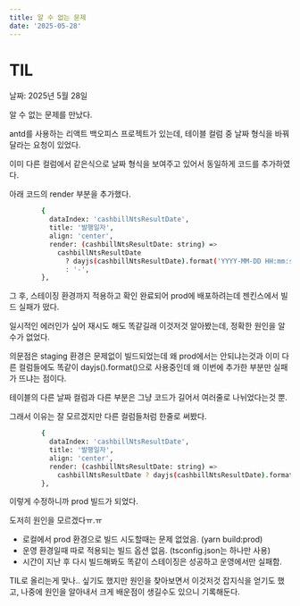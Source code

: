 ```yaml
---
title: 알 수 없는 문제
date: '2025-05-28'
---
```

# TIL

날짜: 2025년 5월 28일

알 수 없는 문제를 만났다.

antd를 사용하는 리액트 백오피스 프로젝트가 있는데, 테이블 컬럼 중 날짜 형식을 바꿔달라는 요청이 있었다.

이미 다른 컬럼에서 같은식으로 날짜 형식을 보여주고 있어서 동일하게 코드를 추가하였다.

아래 코드의 render 부분을 추가했다.

```bash
        {
          dataIndex: 'cashbillNtsResultDate',
          title: '발행일자',
          align: 'center',
          render: (cashbillNtsResultDate: string) =>
            cashbillNtsResultDate
              ? dayjs(cashbillNtsResultDate).format('YYYY-MM-DD HH:mm:ss')
              : '-',
        },

```

그 후, 스테이징 환경까지 적용하고 확인 완료되어 prod에 배포하려는데 젠킨스에서 빌드 실패가 떴다.

일시적인 에러인가 싶어 재시도 해도 똑같길래 이것저것 알아봤는데, 정확한 원인을 알 수가 없었다.

의문점은 staging 환경은 문제없이 빌드되었는데 왜 prod에서는 안되냐는것과 이미 다른 컬럼들에도 똑같이 dayjs().format()으로 사용중인데 왜 이번에 추가한 부분만 실패가 뜨냐는 점이다.

테이블의 다른 날짜 컬럼과 다른 부분은 그냥 코드가 길어서 여러줄로 나뉘었다는것 뿐.

그래서 이유는 잘 모르겠지만 다른 컬럼들처럼 한줄로 써봤다.

```bash
        {
          dataIndex: 'cashbillNtsResultDate',
          title: '발행일자',
          align: 'center',
          render: (cashbillNtsResultDate: string) =>
            cashbillNtsResultDate ? dayjs(cashbillNtsResultDate).format('YYYY-MM-DD HH:mm:ss') : '-',
        },

```

이렇게 수정하니까 prod 빌드가 되었다.

도저히 원인을 모르겠다ㅠ.ㅠ

- 로컬에서 prod 환경으로 빌드 시도할때는 문제 없었음. (yarn build:prod)
- 운영 환경일때 따로 적용되는 빌드 옵션 없음. (tsconfig.json는 하나만 사용)
- 시간이 지난 후 다시 빌드해봐도 똑같이 스테이징은 성공하고 운영에서만 실패함.

TIL로 올리는게 맞나.. 싶기도 했지만 원인을 찾아보면서 이것저것 잡지식을 얻기도 했고, 나중에 원인을 알아내서 크게 배운점이 생길수도 있으니 기록해둔다.
